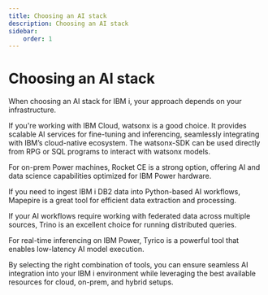 ```yaml
---
title: Choosing an AI stack
description: Choosing an AI stack
sidebar:
    order: 1
---
```


# Choosing an AI stack

When choosing an AI stack for IBM i, your approach depends on your infrastructure.

If you're working with IBM Cloud, watsonx is a good choice. It provides scalable AI services for fine-tuning and inferencing, seamlessly integrating with IBM’s cloud-native ecosystem. The watsonx-SDK can be used directly from RPG or SQL programs to interact with watsonx models.

For on-prem Power machines, Rocket CE is a strong option, offering AI and data science capabilities optimized for IBM Power hardware.

If you need to ingest IBM i DB2 data into Python-based AI workflows, Mapepire is a great tool for efficient data extraction and processing.

If your AI workflows require working with federated data across multiple sources, Trino is an excellent choice for running distributed queries.

For real-time inferencing on IBM Power, Tyrico is a powerful tool that enables low-latency AI model execution.

By selecting the right combination of tools, you can ensure seamless AI integration into your IBM i environment while leveraging the best available resources for cloud, on-prem, and hybrid setups.